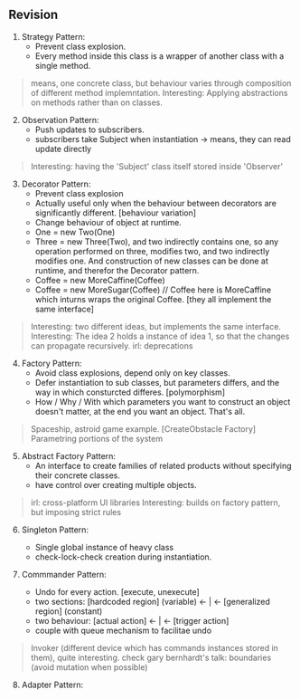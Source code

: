 ## Revision
1. Strategy Pattern: 
    - Prevent class explosion.
    - Every method inside this class is a wrapper of another class with a single method.
> means, one concrete class, but behaviour varies through composition of different method implemntation.
> Interesting: Applying abstractions on methods rather than on classes.

2. Observation Pattern:
    - Push updates to subscribers.
    - subscribers take Subject when instantiation -> means, they can read update directly
> Interesting: having the 'Subject' class itself stored inside 'Observer'

3. Decorator Pattern: 
    - Prevent class explosion
    - Actually useful only when the behaviour between decorators are significantly different. [behaviour variation]
    - Change behaviour of object at runtime.
    - One = new Two(One)
    - Three = new Three(Two), and two indirectly contains one, so any operation performed on three, modifies two, and two indirectly modifies one. And construction of new classes can be done at runtime, and therefor the Decorator pattern. 
    - Coffee = new MoreCaffine(Coffee)
    - Coffee = new MoreSugar(Coffee) // Coffee here is MoreCaffine which inturns wraps the original Coffee. [they all implement the same interface]
> Interesting: two different ideas, but implements the same interface.
> Interesting: The idea 2 holds a instance of idea 1, so that the changes can propagate recursively. 
> irl: deprecations

4. Factory Pattern: 
    - Avoid class explosions, depend only on key classes.
    - Defer instantiation to sub classes, but parameters differs, and the way in which consturcted differes. [polymorphism]
    - How / Why / With which parameters you want to construct an object doesn't matter, at the end you want an object. That's all. 
> Spaceship, astroid game example. [CreateObstacle Factory]
> Parametring portions of the system

5. Abstract Factory Pattern: 
    - An interface to create families of related products without specifying their concrete classes.
    - have control over creating multiple objects.
> irl: cross-platform UI libraries 
> Interesting: builds on factory pattern, but imposing strict rules

6. Singleton Pattern:
    - Single global instance of heavy class
    - check-lock-check creation during instantiation. 

7. Commmander Pattern: 
    - Undo for every action. [execute, unexecute]
    - two sections: [hardcoded region] (variable) <- | <- [generalized region] (constant)
    - two behaviour:   [actual action]        <-     | <- [trigger action]
    - couple with queue mechanism to facilitae undo
> Invoker (different device which has commands instances stored in them), quite interesting. 
> check gary bernhardt's talk: boundaries (avoid mutation when possible)

8. Adapter Pattern: 

